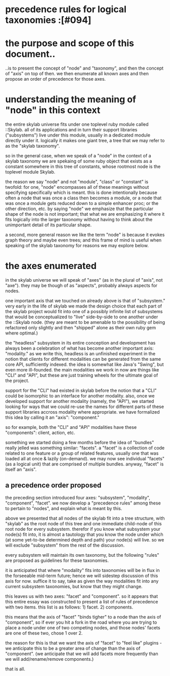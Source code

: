 # precedence rules for logical taxonomies :[#094]

# the purpose and scope of this document..

..is to present the concept of "node" and "taxonomy", and then the concept of
"axis" on top of then. we then enumerate all known axes and then propose
an order of precedence for those axes.

# understanding the meaning of "node" in this context

the entire skylab universe fits under one toplevel ruby module called
::Skylab. all of its applications and in turn their support libraries
("subsystems") live under this module, usually in a dedicated module directly
under it. logically it makes one giant tree, a tree that we may refer to
as the "skylab taxonomy".

so in the general case, when we speak of a "node" in the context of a skylab
taxonomy we are spekaing of some ruby object that exists as a constant
somewhere in this tree of constants, whose rootmost node is the toplevel
module Skylab.

the reason we say "node" and not "module", "class" or "constant" is twofold:
for one, "node" encompasses all of these meanings without specifying
specifically which is meant. this is done intentionally because often a node
that was once a class then becomes a module, or a node that was once a module
gets reduced down to a simple enhancer proc; or the other direction, etc.
by saying "node" we emphasize that the particular shape of the node is not
important; that what we are emphasizing it where it fits logically into the
larger taxonomy without having to think about the unimportant detail of its
particular shape.

a second, more general reason we like the term "node" is because it evokes
graph theory and maybe even trees; and this frame of mind is useful when
speaking of the skylab taxonomy for reasons we may explore below.

# the axes enumerated

in the skylab universe we will speak of "axes" (as in the plural of "axis", not
"axe"). they may be though of as "aspects", probably always aspects for nodes.

one important axis that we touched on already above is that of "subsystem."
very early in the life of skylab we made the design choice that each part of
the skylab project would fit into one of a possibly infinite list of
subsystems that would be conceptualized to "live" side-by-side to one another
under the ::Skylab node. (they are meant to be amenable to the possibility of
being refactored only slightly and then "shipped" alone as their own ruby
gem where optimal.)

the "headless" subsystem in its entire conception and development has always
been a celebration of what has become another important axis: "modality."
as we write this, headless is an unfinished experiment in the notion that
clients for different modalities can be generated from the same core API,
sufficiently indexed. the idea is somewhat like Java's "Swing", but even
more ill-founded. the main modalities we work in now are things like "CLI"
and "API", but these are just training wheels for the ultimate goal of the
project.

support for the "CLI" had existed in skylab before the notion that a "CLI"
could be isomorphic to an interface for another modality. also, once we
developed support for another modality (namely, the "API"), we started
looking for ways that we could re-use the names for different parts of these
support libraries accross modality where appropriate. we have formalized this
idea by calling it an "axis": "component."

so for example, both the "CLI" and "API" modalities have these "components":
client, action, etc.

something we started doing a few months before the idea of "bundles" really
jelled was something similar: "facets". a "facet" is a collection of code
related to one feature or a group of related features, usually one that was
loaded all at once & lazily (on-demand). we may now see individual "facets"
(as a logical unit) that are comprised of multiple bundles. anyway, "facet"
is itself an "axis".

## a precedence order proposed

the preceding section introduced four axes: "subsystem", "modality",
"component", "facet". we now develop a "precedence rules" among these
to pertain to "nodes", and explain what is meant by this.

above we presented that all nodes of the skylab fit into a tree structure,
with "skylab" as the root node of this tree and one immediate child-node
of this root node for every subsystem. therefor if you know what subsystem
your node(s) fit into, it is almost a tautology that you know the node
under which (at some yet-to-be determined depth and path) your node(s) will
live. so we will exclude "subsystem" from the rest of the discussion.

every subsystem will maintain its own taxonomy, but the following "rules"
are proposed as guidelines for these taxonomies.

it is anticipated that where "modality" fits into taxonomies will be in flux
in the forseeable mid-term future; hence we will sidestep discussion of this
axis for now. suffice it to say, take as given the way modalities fit into
any current subsystem taxonomies, but know that they might change.

this leaves us with two axes: "facet" and "component". so it appears that
this entire essay was constructed to present a list of rules of precedence
with two items. this list is as follows: 1) facet. 2) components.

this means that the axis of "facet" "binds tigher" to a node than the
axis of "component", so if ever you hit a fork in the road where you are
trying to place a node under one of two competing nodes, and those nodes'
facets are one of these two, chose 1 over 2.

the reason for this is that we want the axis of "facet" to "feel like"
plugins - we anticipate this to be a greater area of change than the axis
of "component". (we anticipate that we will add facets more frequently than
we will add/rename/remove components.)

that is all.
